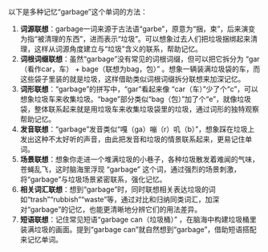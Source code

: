 以下是多种记忆“garbage”这个单词的方法：
1. **词源联想**：garbage一词来源于古法语“garbe”，原意为“捆，束”，后来演变为指“被清理的东西”，进而表示“垃圾”。可以想象过去人们把垃圾捆绑起来清理，这样从词源角度建立与“垃圾”含义的联系，帮助记忆。
2. **词根词缀联想**：虽然“garbage”没有常见的词根词缀，但可以把它拆分为 “gar（看作car，车） + bage（联想为bag，包）” 。想象一辆装满垃圾袋的车，而这些袋子里装的就是垃圾，这样借助类似词根词缀拆分联想来加深记忆。
3. **词形联想**：“garbage”的拼写中，“gar”看起来像 “car（车）”少了个“c”，可以想象垃圾车来收集垃圾。“bage”部分类似“bag（包）”加了个“e”，就像垃圾袋，整体联系起来就是用垃圾车来收集垃圾袋里的垃圾，通过词形的独特观察帮助记忆。
4. **发音联想**：“garbage”发音类似“嘎（ga）嘣（r）叽（b）”，想象踩在垃圾上发出这种不太好听的声音，由此把发音和垃圾的情景联系起来，更易记住单词。
5. **场景联想**：想象你走进一个堆满垃圾的小巷子，各种垃圾散发着难闻的气味，苍蝇乱飞，这时脑海里浮现 “garbage” 这个词，通过强烈的场景刺激，将“garbage”与垃圾场景紧密联系，强化记忆。
6. **相关词汇联想**：想到“garbage”时，同时联想相关表达垃圾的词如“trash”“rubbish”“waste”等，通过对比和归纳同类词汇，加深对“garbage”的记忆，也能更清晰地分辨它们的用法差异。
7. **短语联想**：记住常见短语“garbage can（垃圾桶）” ，在脑海中构建垃圾桶里装满垃圾的画面。提到“garbage can”就自然想到“garbage”，借助短语搭配来记忆单词。 